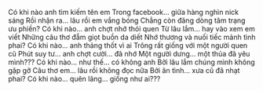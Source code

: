 Có khi nào anh tìm kiếm tên em
Trong facebook… giữa hàng nghìn nick sáng
Rồi nhận ra… lâu rồi em vắng bóng
Chẳng còn đăng dòng tâm trạng ưu phiền?
Có khi nào… anh chợt nhớ thói quen
Từ lâu lắm… hay vào xem em viết
Những câu thơ đẫm giọt buồn da diết
Nhớ thương và nuối tiếc mảnh tình phai?
Có khi nào… anh thảng thốt vì ai
Trông rất giống với một người quen cũ
Phút suy tư… anh chợt cười… đã nhớ
Một người dưng… một thủa đã yêu mình???
Có khi nào… như thế… có không anh
Bởi lâu lắm chúng mình không gặp gỡ
Câu thơ em… lâu rồi không đọc nữa
Bởi ân tình… xưa cũ đã nhạt phai?
Có khi nào… quên lãng… giống như ai???
